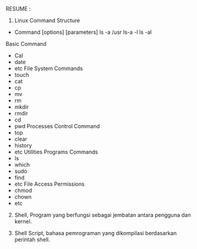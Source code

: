 RESUME : 

1. Linux Command Structure
- Command [options] [parameters]
 ls -a /usr
 ls-a -l
 ls -al

Basic Command
- Cal
- date
- etc
File System Commands
- touch
- cat
- cp
- mv
- rm
- mkdir
- rmdir
- cd
- pwd
Processes Control Command
- top
- clear
- history
- etc
Utilities Programs Commands
- ls
- which
- sudo
- find
- etc
File Access Permissions
- chmod
- chown
- etc
2. Shell, Program yang berfungsi sebagai jembatan antara pengguna dan kernel.

3. Shell Script, bahasa pemrograman yang dikompilasi berdasarkan perintah shell.
